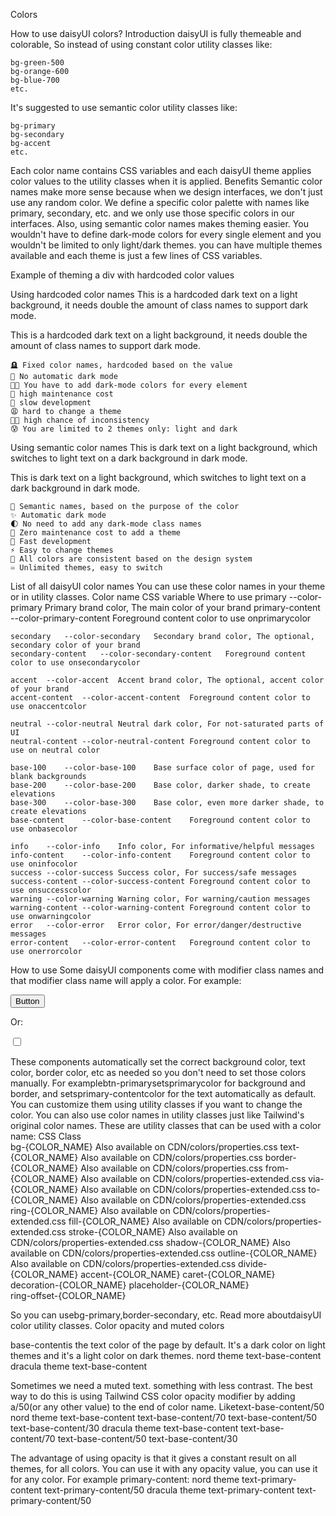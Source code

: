 Colors

How to use daisyUI colors?
Introduction
daisyUI is fully themeable and colorable, So instead of using constant color utility classes like:

    bg-green-500
    bg-orange-600
    bg-blue-700
    etc.

It's suggested to use semantic color utility classes like:

    bg-primary
    bg-secondary
    bg-accent
    etc.

Each color name contains CSS variables and each daisyUI theme applies color values to the utility classes when it is applied.
Benefits
Semantic color names make more sense because when we design interfaces, we don't just use any random color. We define a specific color palette with names like primary, secondary, etc. and we only use those specific colors in our interfaces. Also, using semantic color names makes theming easier. You wouldn't have to define dark-mode colors for every single element and you wouldn't be limited to only light/dark themes. you can have multiple themes available and each theme is just a few lines of CSS variables.

Example of theming a div with hardcoded color values

Using hardcoded color names
This is a hardcoded dark text on a light background, it needs double the amount of class names to support dark mode.

<div class="bg-zinc-100">
  <div class="bg-zinc-50 border-zinc-200 text-zinc-800">
    This is a hardcoded dark text on a light background,
    it needs double the amount of class names to support dark mode.
  </div>
</div>

    🪦 Fixed color names, hardcoded based on the value
    🚫 No automatic dark mode
    😵‍💫 You have to add dark-mode colors for every element
    💸 high maintenance cost
    🐢 slow development
    😩 hard to change a theme
    ⛓️‍💥 high chance of inconsistency
    😰 You are limited to 2 themes only: light and dark

Using semantic color names
This is dark text on a light background, which switches to light text on a dark background in dark mode.

<div class="bg-base-200">
  <div class="bg-base-100 border-base-300 text-base-content">
    This is dark text on a light background,
    which switches to light text on a dark background in dark mode.
  </div>
</div>

    🎯 Semantic names, based on the purpose of the color
    ✨ Automatic dark mode
    🌓 No need to add any dark-mode class names
    🤑 Zero maintenance cost to add a theme
    🚀 Fast development
    ⚡️ Easy to change themes
    📘 All colors are consistent based on the design system
    ♾️ Unlimited themes, easy to switch

List of all daisyUI color names
You can use these color names in your theme or in utility classes.
	Color name	CSS variable	Where to use
	primary	--color-primary	Primary brand color, The main color of your brand
	primary-content	--color-primary-content	Foreground content color to use onprimarycolor

	secondary	--color-secondary	Secondary brand color, The optional, secondary color of your brand
	secondary-content	--color-secondary-content	Foreground content color to use onsecondarycolor

	accent	--color-accent	Accent brand color, The optional, accent color of your brand
	accent-content	--color-accent-content	Foreground content color to use onaccentcolor

	neutral	--color-neutral	Neutral dark color, For not-saturated parts of UI
	neutral-content	--color-neutral-content	Foreground content color to use on neutral color

	base-100	--color-base-100	Base surface color of page, used for blank backgrounds
	base-200	--color-base-200	Base color, darker shade, to create elevations
	base-300	--color-base-300	Base color, even more darker shade, to create elevations
	base-content	--color-base-content	Foreground content color to use onbasecolor

	info	--color-info	Info color, For informative/helpful messages
	info-content	--color-info-content	Foreground content color to use oninfocolor
	success	--color-success	Success color, For success/safe messages
	success-content	--color-success-content	Foreground content color to use onsuccesscolor
	warning	--color-warning	Warning color, For warning/caution messages
	warning-content	--color-warning-content	Foreground content color to use onwarningcolor
	error	--color-error	Error color, For error/danger/destructive messages
	error-content	--color-error-content	Foreground content color to use onerrorcolor
How to use
Some daisyUI components come with modifier class names and that modifier class name will apply a color. For example:

<button class="btn btn-primary">Button</button>

Or:

<input type="checkbox" class="checkbox checkbox-secondary" />

These components automatically set the correct background color, text color, border color, etc as needed so you don't need to set those colors manually. For examplebtn-primarysetsprimarycolor for background and border, and setsprimary-contentcolor for the text automatically as default. You can customize them using utility classes if you want to change the color.
You can also use color names in utility classes just like Tailwind's original color names. These are utility classes that can be used with a color name:
CSS Class	
bg-{COLOR_NAME}	Also available on CDN/colors/properties.css
text-{COLOR_NAME}	Also available on CDN/colors/properties.css
border-{COLOR_NAME}	Also available on CDN/colors/properties.css
from-{COLOR_NAME}	Also available on CDN/colors/properties-extended.css
via-{COLOR_NAME}	Also available on CDN/colors/properties-extended.css
to-{COLOR_NAME}	Also available on CDN/colors/properties-extended.css
ring-{COLOR_NAME}	Also available on CDN/colors/properties-extended.css
fill-{COLOR_NAME}	Also available on CDN/colors/properties-extended.css
stroke-{COLOR_NAME}	Also available on CDN/colors/properties-extended.css
shadow-{COLOR_NAME}	Also available on CDN/colors/properties-extended.css
outline-{COLOR_NAME}	Also available on CDN/colors/properties-extended.css
divide-{COLOR_NAME}	
accent-{COLOR_NAME}	
caret-{COLOR_NAME}	
decoration-{COLOR_NAME}	
placeholder-{COLOR_NAME}	
ring-offset-{COLOR_NAME}	

So you can usebg-primary,border-secondary, etc. Read more aboutdaisyUI color utility classes.
Color opacity and muted colors

base-contentis the text color of the page by default. It's a dark color on light themes and it's a light color on dark themes.
nord theme
text-base-content
dracula theme
text-base-content

Sometimes we need a muted text. something with less contrast. The best way to do this is using Tailwind CSS color opacity modifier by adding a/50(or any other value) to the end of color name. Liketext-base-content/50
nord theme
text-base-content
text-base-content/70
text-base-content/50
text-base-content/30
dracula theme
text-base-content
text-base-content/70
text-base-content/50
text-base-content/30

The advantage of using opacity is that it gives a constant result on all themes, for all colors.
You can use it with any opacity value, you can use it for any color. For example primary-content:
nord theme
text-primary-content
text-primary-content/50
dracula theme
text-primary-content
text-primary-content/50
